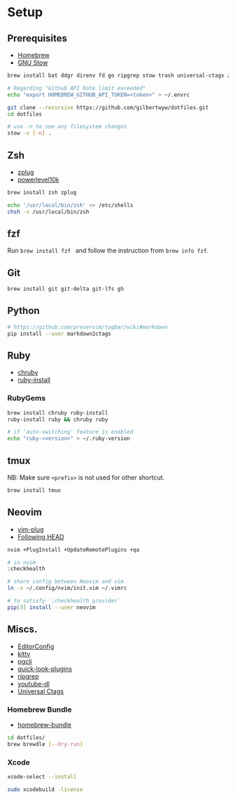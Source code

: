 # Setup

## Prerequisites

- [Homebrew](http://brew.sh/)
- [GNU Stow](https://www.gnu.org/software/stow/)

```sh
brew install bat ddgr direnv fd go ripgrep stow trash universal-ctags z

# Regarding "Github API Rate limit exceeded"
echo "export HOMEBREW_GITHUB_API_TOKEN=<token>" > ~/.envrc
```

```sh
git clone --recursive https://github.com/gilbertwyw/dotfiles.git
cd dotfiles

# use -n to see any filesystem changes
stow -v [-n] .
```

## Zsh

- [zplug](https://github.com/zplug/zplug)
- [powerlevel10k](https://github.com/romkatv/powerlevel10k)

```sh
brew install zsh zplug

echo '/usr/local/bin/zsh' >> /etc/shells
chsh -s /usr/local/bin/zsh
```

## fzf

Run `brew install fzf ` and follow the instruction from `brew info fzf`.

## Git

```sh
brew install git git-delta git-lfs gh
```
## Python

```sh
# https://github.com/preservim/tagbar/wiki#markdown
pip install --user markdown2ctags
```

## Ruby

- [chruby](https://github.com/postmodern/chruby)
- [ruby-install](https://github.com/postmodern/ruby-install)

### RubyGems

```sh
brew install chruby ruby-install
ruby-install ruby && chruby ruby

# if 'auto-switching' feature is enabled
echo "ruby-<version>" > ~/.ruby-version
```

## tmux

NB: Make sure `<prefix>` is not used for other shortcut.

```sh
brew install tmux
```

## Neovim

- [vim-plug](https://github.com/junegunn/vim-plug#neovim)
- [Following HEAD](https://github.com/neovim/neovim/wiki/Installing-Neovim#homebrew-on-macos-or-linux)

```sh
nvim +PlugInstall +UpdateRemotePlugins +qa

# in nvim
:checkhealth

# share config between Neovim and vim
ln -s ~/.config/nvim/init.vim ~/.vimrc

# to satisfy `:checkhealth provider`
pip[3] install --user neovim
```

## Miscs.

- [EditorConfig](https://editorconfig.org)
- [kitty](https://sw.kovidgoyal.net/kitty/index.html)
- [pgcli](https://www.pgcli.com/)
- [quick-look-plugins](https://github.com/sindresorhus/quick-look-plugins#install-all)
- [ripgrep](https://github.com/BurntSushi/ripgrep)
- [youtube-dl](https://github.com/ytdl-org/youtube-dl)
- [Universal Ctags](https://github.com/universal-ctags/homebrew-universal-ctags#usage)

### Homebrew Bundle

- [homebrew-bundle](https://github.com/Homebrew/homebrew-bundle)

```sh
cd dotfiles/
brew brewdle [--dry-run]
```

### Xcode

```sh
xcode-select --install

sudo xcodebuild -license
```
